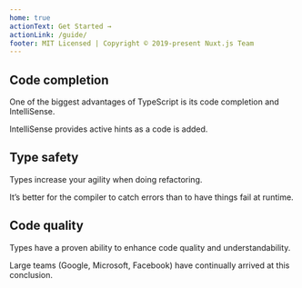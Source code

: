 ```yaml
---
home: true
actionText: Get Started →
actionLink: /guide/
footer: MIT Licensed | Copyright © 2019-present Nuxt.js Team
---
```


<div class="features">
  <div class="feature">
    <h2>Code completion</h2>
    <p>One of the biggest advantages of TypeScript is its code completion and IntelliSense.</p>
    <p> IntelliSense provides active hints as a code is added.</p>
  </div>
  <div class="feature">
    <h2>Type safety</h2>
    <p>Types increase your agility when doing refactoring.</p>
    <p> It’s better for the compiler to catch errors than to have things fail at runtime.</p>
  </div>
  <div class="feature">
    <h2>Code quality</h2>
    <p>Types have a proven ability to enhance code quality and understandability.</p> 
    <p>Large teams (Google, Microsoft, Facebook) have continually arrived at this conclusion.</p>
  </div>
</div>
